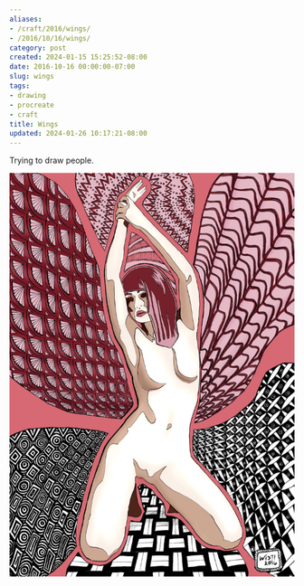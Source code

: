 ```yaml
---
aliases:
- /craft/2016/wings/
- /2016/10/16/wings/
category: post
created: 2024-01-15 15:25:52-08:00
date: 2016-10-16 00:00:00-07:00
slug: wings
tags:
- drawing
- procreate
- craft
title: Wings
updated: 2024-01-26 10:17:21-08:00
---
```


Trying to draw people.

![attachments/img/2016/cover-2016-10-16.jpg](../../../attachments/img/2016/cover-2016-10-16.jpg)